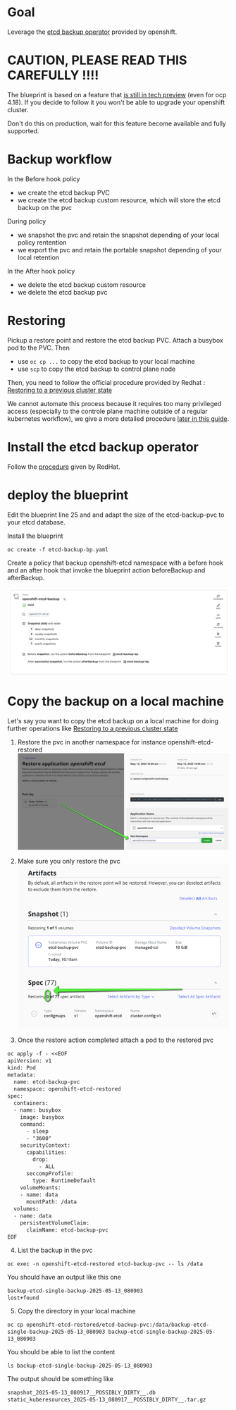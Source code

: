 # Goal 

Leverage the [etcd backup operator](https://docs.redhat.com/en/documentation/openshift_container_platform/4.18/html/backup_and_restore/control-plane-backup-and-restore#creating-automated-etcd-backups_backup-etcd) provided by openshift. 

# CAUTION, PLEASE READ THIS CAREFULLY !!!! 

The blueprint is based on a feature that [is still in tech preview](https://docs.redhat.com/en/documentation/openshift_container_platform/4.18/html/backup_and_restore/control-plane-backup-and-restore#creating-automated-etcd-backups_backup-etcd) (even for ocp 4.18). If you decide to follow it you won't be able to upgrade your openshift cluster.

Don't do this on production, wait for this feature become available and fully supported.

# Backup workflow 

In the Before hook policy 
- we create the etcd backup PVC
- we create the etcd backup custom resource, which will store the etcd backup on the pvc

During policy
- we snapshot the pvc and retain the snapshot depending of your local policy rentention
- we export the pvc and retain the portable snapshot depending of your local retention

In the After hook policy 
- we delete the etcd backup custom resource
- we delete the etcd backup pvc


# Restoring 

Pickup a restore point and restore the etcd backup PVC. Attach a busybox pod to the PVC. Then 
- use `oc cp ...` to copy the etcd backup to your local machine 
- use `scp` to copy the etcd backup to control plane node

Then, you need to follow the official procedure provided by Redhat : [Restoring to a previous cluster state](https://docs.redhat.com/en/documentation/openshift_container_platform/4.18/html/backup_and_restore/control-plane-backup-and-restore#dr-scenario-2-restoring-cluster-state_dr-restoring-cluster-state)

We cannot automate this process because it requires too many privileged access (especially to the controle plane machine outside of a regular kubernetes workflow), we give a more detailed procedure [later in this guide](#copy-the-backup-on-a-local-machine).

# Install the etcd backup operator 

Follow the [procedure](https://docs.redhat.com/en/documentation/openshift_container_platform/4.18/html/backup_and_restore/control-plane-backup-and-restore#creating-automated-etcd-backups_backup-etcd) given by RedHat. 

# deploy the blueprint 

Edit the blueprint line 25 and  and adapt the size of the etcd-backup-pvc to your etcd database.


Install the blueprint 
```
oc create -f etcd-backup-bp.yaml
```

Create a policy that backup openshift-etcd namespace with a before hook and an after hook that invoke the blueprint action beforeBackup and afterBackup.

![policy](./images/policy.png)

# Copy the backup on a local machine

Let's say you want to copy the etcd backup on a local machine for doing further operations like [Restoring to a previous cluster state](https://docs.redhat.com/en/documentation/openshift_container_platform/4.18/html/backup_and_restore/control-plane-backup-and-restore#dr-scenario-2-restoring-cluster-state_dr-restoring-cluster-state)

1. Restore the pvc in another namespace for instance openshift-etcd-restored 
![openshift-etcd-restored](./images/openshift-etcd-restored.png)

2. Make sure you only restore the pvc 
![openshift-etcd-restored-only-pvc](./images/openshift-etcd-restored-only-pvc.png)

3. Once the restore action completed attach a pod to the restored pvc 

```
oc apply -f - <<EOF
apiVersion: v1
kind: Pod
metadata:
  name: etcd-backup-pvc
  namespace: openshift-etcd-restored
spec:
  containers:
  - name: busybox
    image: busybox    
    command:
      - sleep
      - "3600"
    securityContext:
      capabilities:
        drop:
          - ALL
      seccompProfile:
        type: RuntimeDefault
    volumeMounts:
    - name: data
      mountPath: /data
  volumes:
  - name: data
    persistentVolumeClaim:
      claimName: etcd-backup-pvc
EOF
```

4. List the backup in the pvc 

```
oc exec -n openshift-etcd-restored etcd-backup-pvc -- ls /data
```

You should have an output like this one 
```
backup-etcd-single-backup-2025-05-13_080903
lost+found
```

5. Copy the directory in your local machine 

```
oc cp openshift-etcd-restored/etcd-backup-pvc:/data/backup-etcd-single-backup-2025-05-13_080903 backup-etcd-single-backup-2025-05-13_080903
```

You should be able to list the content 
```
ls backup-etcd-single-backup-2025-05-13_080903 
```

The output should be something like 
```
snapshot_2025-05-13_080917__POSSIBLY_DIRTY__.db                 static_kuberesources_2025-05-13_080917__POSSIBLY_DIRTY__.tar.gz
```

